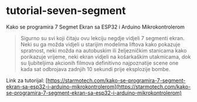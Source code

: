 # tutorial-seven-segment
Kako se programira 7 Segmet Ekran sa ESP32 i Arduino Mikrokontrolerom

> Sigurno su svi koji čitaju ovu lekciju negdje vidjeli 7 segmenti ekran. Neki su ga možda vidjeli u starijim modelima liftova kako pokazuje spratnost, neki možda na autobuskim ili željezničkim stanicama kako porikazuje vrijeme, neki ekran vidjeli na košarkaškim utakmicama, dok su ljubiteljima akcionih filmova definitivno najpoznatije scene one kada sat odbrojava zadnjih 10 sekundi prije eksplozije bombe.

Link za tutorijal: [https://starmotech.com/kako-se-programira-7-segment-ekran-sa-esp32-i-arduino-mikrokontrolerom](https://starmotech.com/kako-se-programira-7-segment-ekran-sa-esp32-i-arduino-mikrokontrolerom)
